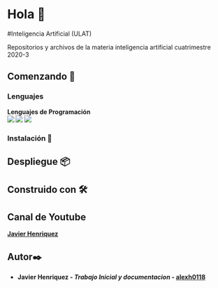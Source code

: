 # Hola  👋


#Inteligencia Artificial (ULAT)

Repositorios y archivos de la materia inteligencia artificial cuatrimestre 2020-3

## Comenzando 🚀

### Lenguajes 

<summary> <b>Lenguajes de Programación <b></summary>
  <img src="https://img.shields.io/badge/-Python-FFD43B?style=for-the-badge&logo=python&logoColor=white&labelColor=4B8BBE" />
  <img src="https://img.shields.io/badge/-Github-181717?style=for-the-badge&logo=GitHub&logoColor=white"/>
  <img src="https://img.shields.io/badge/-Jupyter%20Notebooks-c78f02?style=for-the-badge&logo=jupyter&logoColor=white"/>

### Instalación 🔧


## Despliegue 📦



## Construido con 🛠️

## Canal de Youtube

[Javier Henriquez](https://www.youtube.com/channel/UCz2kmzQzR7pmDeffjq23vDg/featured?view_as=subscriber)

## Autor✒️

* **Javier Henriquez** - *Trabajo Inicial y documentacion* - [alexh0118](https://github.com/alexh0118)


